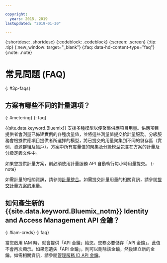 ```yaml
---

copyright:
  years: 2015, 2019
lastupdated: "2019-01-30"

---
```


{:shortdesc: .shortdesc}
{:codeblock: .codeblock}
{:screen: .screen}
{:tip: .tip}
{:new_window: target="_blank"}
{:faq: data-hd-content-type="faq"}
{:note: .note}

# 常見問題 (FAQ)
{: #3p-faqs}

## 方案有哪些不同的計量選項？
{: #metering}
{: faq}

{{site.data.keyword.Bluemix}} 支援多種模型以便聚集供應項目用量。供應項目提供者會測量已佈建實例的各種度量值，並將這些測量值提交給計量服務。分級服務會根據供應項目提供者所選擇的模型，將已提交的用量聚集到不同的儲存區（實例、資源群組及帳戶）。方案中所有度量值的聚集及分級模型包含在方案的計量及分級定義文件中。

如果您提供計量方案，則必須使用計量服務 API 自動執行每小時用量提交。
{: note}

如需計量的相關資訊，請參閱[計量整合](/docs/third-party?topic=third-party-meteringintera#meteringintera)。如需提交計量用量的相關資訊，請參閱[提交計量方案的用量](/docs/third-party?topic=third-party-submitusage#submitusage)。

## 如何產生新的 {{site.data.keyword.Bluemix_notm}} Identity and Access Management API 金鑰？
{: #iam-creds}
{: faq}

當您啟用 IAM 時，就會提供「API 金鑰」給您。您務必要儲存「API 金鑰」。此值不會再次顯示。如果您遺失「API 金鑰」，則可以刪除該金鑰，然後建立新的金鑰。如需相關資訊，請參閱[管理服務 ID API 金鑰](/docs/iam?topic=iam-serviceidapikeys#serviceidapikeys)。 


